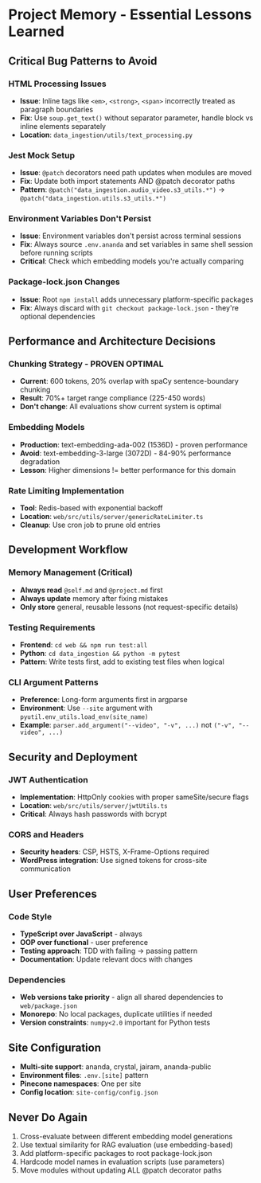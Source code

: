 # Project Memory - Essential Lessons Learned

## Critical Bug Patterns to Avoid

### HTML Processing Issues

- **Issue**: Inline tags like `<em>`, `<strong>`, `<span>` incorrectly treated as paragraph boundaries
- **Fix**: Use `soup.get_text()` without separator parameter, handle block vs inline elements separately
- **Location**: `data_ingestion/utils/text_processing.py`

### Jest Mock Setup

- **Issue**: `@patch` decorators need path updates when modules are moved
- **Fix**: Update both import statements AND @patch decorator paths
- **Pattern**: `@patch("data_ingestion.audio_video.s3_utils.*")` → `@patch("data_ingestion.utils.s3_utils.*")`

### Environment Variables Don't Persist

- **Issue**: Environment variables don't persist across terminal sessions
- **Fix**: Always source `.env.ananda` and set variables in same shell session before running scripts
- **Critical**: Check which embedding models you're actually comparing

### Package-lock.json Changes

- **Issue**: Root `npm install` adds unnecessary platform-specific packages
- **Fix**: Always discard with `git checkout package-lock.json` - they're optional dependencies

## Performance and Architecture Decisions

### Chunking Strategy - PROVEN OPTIMAL

- **Current**: 600 tokens, 20% overlap with spaCy sentence-boundary chunking
- **Result**: 70%+ target range compliance (225-450 words)
- **Don't change**: All evaluations show current system is optimal

### Embedding Models

- **Production**: text-embedding-ada-002 (1536D) - proven performance
- **Avoid**: text-embedding-3-large (3072D) - 84-90% performance degradation
- **Lesson**: Higher dimensions != better performance for this domain

### Rate Limiting Implementation

- **Tool**: Redis-based with exponential backoff
- **Location**: `web/src/utils/server/genericRateLimiter.ts`
- **Cleanup**: Use cron job to prune old entries

## Development Workflow

### Memory Management (Critical)

- **Always read** `@self.md` and `@project.md` first
- **Always update** memory after fixing mistakes
- **Only store** general, reusable lessons (not request-specific details)

### Testing Requirements

- **Frontend**: `cd web && npm run test:all`
- **Python**: `cd data_ingestion && python -m pytest`
- **Pattern**: Write tests first, add to existing test files when logical

### CLI Argument Patterns

- **Preference**: Long-form arguments first in argparse
- **Environment**: Use `--site` argument with `pyutil.env_utils.load_env(site_name)`
- **Example**: `parser.add_argument("--video", "-v", ...)` not `("-v", "--video", ...)`

## Security and Deployment

### JWT Authentication

- **Implementation**: HttpOnly cookies with proper sameSite/secure flags
- **Location**: `web/src/utils/server/jwtUtils.ts`
- **Critical**: Always hash passwords with bcrypt

### CORS and Headers

- **Security headers**: CSP, HSTS, X-Frame-Options required
- **WordPress integration**: Use signed tokens for cross-site communication

## User Preferences

### Code Style

- **TypeScript over JavaScript** - always
- **OOP over functional** - user preference
- **Testing approach**: TDD with failing → passing pattern
- **Documentation**: Update relevant docs with changes

### Dependencies

- **Web versions take priority** - align all shared dependencies to `web/package.json`
- **Monorepo**: No local packages, duplicate utilities if needed
- **Version constraints**: `numpy<2.0` important for Python tests

## Site Configuration

- **Multi-site support**: ananda, crystal, jairam, ananda-public
- **Environment files**: `.env.[site]` pattern
- **Pinecone namespaces**: One per site
- **Config location**: `site-config/config.json`

## Never Do Again

1. Cross-evaluate between different embedding model generations
2. Use textual similarity for RAG evaluation (use embedding-based)
3. Add platform-specific packages to root package-lock.json
4. Hardcode model names in evaluation scripts (use parameters)
5. Move modules without updating ALL @patch decorator paths
